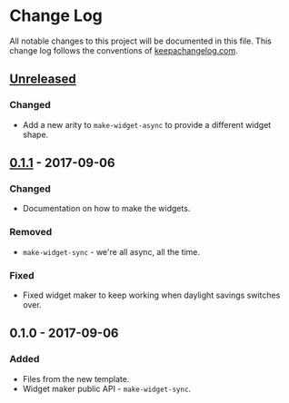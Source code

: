 # Change Log
All notable changes to this project will be documented in this file. This change log follows the conventions of [keepachangelog.com](http://keepachangelog.com/).

## [Unreleased]
### Changed
- Add a new arity to `make-widget-async` to provide a different widget shape.

## [0.1.1] - 2017-09-06
### Changed
- Documentation on how to make the widgets.

### Removed
- `make-widget-sync` - we're all async, all the time.

### Fixed
- Fixed widget maker to keep working when daylight savings switches over.

## 0.1.0 - 2017-09-06
### Added
- Files from the new template.
- Widget maker public API - `make-widget-sync`.

[Unreleased]: https://github.com/your-name/kartoitus/compare/0.1.1...HEAD
[0.1.1]: https://github.com/your-name/kartoitus/compare/0.1.0...0.1.1

